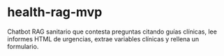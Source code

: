 # health-rag-mvp
Chatbot RAG sanitario que contesta preguntas citando guías clínicas,  lee informes HTML de urgencias,  extrae variables clínicas y rellena un formulario.
